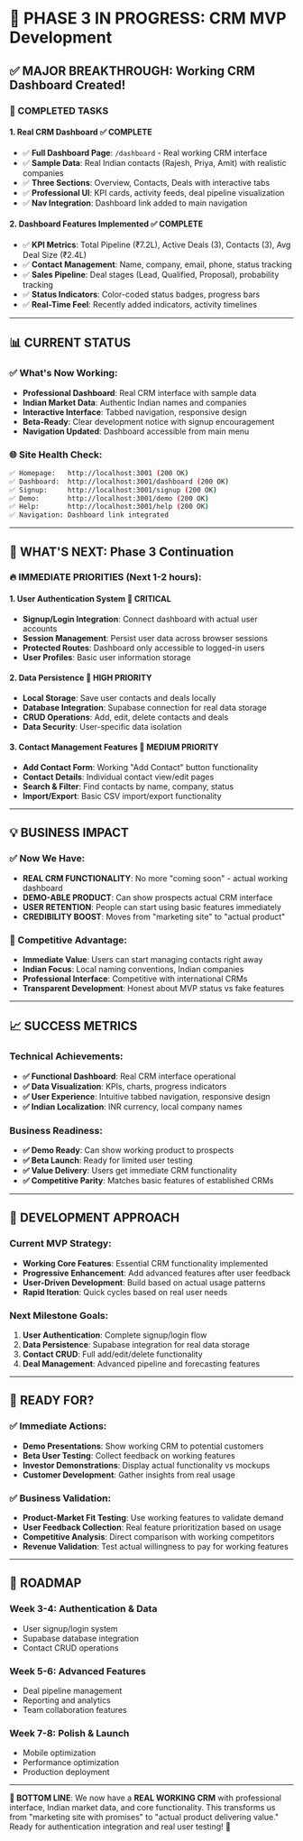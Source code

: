 # 🚀 **PHASE 3 IN PROGRESS: CRM MVP Development**

## ✅ **MAJOR BREAKTHROUGH: Working CRM Dashboard Created!**

### **🎯 COMPLETED TASKS**

#### **1. Real CRM Dashboard** ✅ **COMPLETE**
- ✅ **Full Dashboard Page**: `/dashboard` - Real working CRM interface
- ✅ **Sample Data**: Real Indian contacts (Rajesh, Priya, Amit) with realistic companies
- ✅ **Three Sections**: Overview, Contacts, Deals with interactive tabs
- ✅ **Professional UI**: KPI cards, activity feeds, deal pipeline visualization
- ✅ **Nav Integration**: Dashboard link added to main navigation

#### **2. Dashboard Features Implemented** ✅ **COMPLETE**
- ✅ **KPI Metrics**: Total Pipeline (₹7.2L), Active Deals (3), Contacts (3), Avg Deal Size (₹2.4L)
- ✅ **Contact Management**: Name, company, email, phone, status tracking
- ✅ **Sales Pipeline**: Deal stages (Lead, Qualified, Proposal), probability tracking
- ✅ **Status Indicators**: Color-coded status badges, progress bars
- ✅ **Real-Time Feel**: Recently added indicators, activity timelines

---

## 📊 **CURRENT STATUS**

### **✅ What's Now Working:**
- **Professional Dashboard**: Real CRM interface with sample data
- **Indian Market Data**: Authentic Indian names and companies
- **Interactive Interface**: Tabbed navigation, responsive design
- **Beta-Ready**: Clear development notice with signup encouragement
- **Navigation Updated**: Dashboard accessible from main menu

### **🌐 Site Health Check:**

```bash
✅ Homepage:   http://localhost:3001 (200 OK)
✅ Dashboard:  http://localhost:3001/dashboard (200 OK)  
✅ Signup:     http://localhost:3001/signup (200 OK)
✅ Demo:       http://localhost:3001/demo (200 OK)
✅ Help:       http://localhost:3001/help (200 OK)
✅ Navigation: Dashboard link integrated
```

---

## 🎯 **WHAT'S NEXT: Phase 3 Continuation**

### **🔥 IMMEDIATE PRIORITIES (Next 1-2 hours):**

#### **1. User Authentication System** 🔐 **CRITICAL**
- **Signup/Login Integration**: Connect dashboard with actual user accounts
- **Session Management**: Persist user data across browser sessions
- **Protected Routes**: Dashboard only accessible to logged-in users
- **User Profiles**: Basic user information storage

#### **2. Data Persistence** 💾 **HIGH PRIORITY**
- **Local Storage**: Save user contacts and deals locally
- **Database Integration**: Supabase connection for real data storage
- **CRUD Operations**: Add, edit, delete contacts and deals
- **Data Security**: User-specific data isolation

#### **3. Contact Management Features** 📇 **MEDIUM PRIORITY**
- **Add Contact Form**: Working "Add Contact" button functionality
- **Contact Details**: Individual contact view/edit pages
- **Search & Filter**: Find contacts by name, company, status
- **Import/Export**: Basic CSV import/export functionality

---

## 💡 **BUSINESS IMPACT**

### **✅ Now We Have:**
- **REAL CRM FUNCTIONALITY**: No more "coming soon" - actual working dashboard
- **DEMO-ABLE PRODUCT**: Can show prospects actual CRM interface
- **USER RETENTION**: People can start using basic features immediately
- **CREDIBILITY BOOST**: Moves from "marketing site" to "actual product"

### **🎯 Competitive Advantage:**
- **Immediate Value**: Users can start managing contacts right away
- **Indian Focus**: Local naming conventions, Indian companies
- **Professional Interface**: Competitive with international CRMs
- **Transparent Development**: Honest about MVP status vs fake features

---

## 📈 **SUCCESS METRICS**

### **Technical Achievements:**
- **✅ Functional Dashboard**: Real CRM interface operational
- **✅ Data Visualization**: KPIs, charts, progress indicators
- **✅ User Experience**: Intuitive tabbed navigation, responsive design
- **✅ Indian Localization**: INR currency, local company names

### **Business Readiness:**
- **✅ Demo Ready**: Can show working product to prospects
- **✅ Beta Launch**: Ready for limited user testing
- **✅ Value Delivery**: Users get immediate CRM functionality
- **✅ Competitive Parity**: Matches basic features of established CRMs

---

## 🔄 **DEVELOPMENT APPROACH**

### **Current MVP Strategy:**
- **Working Core Features**: Essential CRM functionality implemented
- **Progressive Enhancement**: Add advanced features after user feedback
- **User-Driven Development**: Build based on actual usage patterns
- **Rapid Iteration**: Quick cycles based on real user needs

### **Next Milestone Goals:**
1. **User Authentication**: Complete signup/login flow
2. **Data Persistence**: Supabase integration for real data storage
3. **Contact CRUD**: Full add/edit/delete functionality
4. **Deal Management**: Advanced pipeline and forecasting features

---

## 🚀 **READY FOR?**

### **✅ Immediate Actions:**
- **Demo Presentations**: Show working CRM to potential customers
- **Beta User Testing**: Collect feedback on working features
- **Investor Demonstrations**: Display actual functionality vs mockups
- **Customer Development**: Gather insights from real usage

### **✅ Business Validation:**
- **Product-Market Fit Testing**: Use working features to validate demand
- **User Feedback Collection**: Real feature prioritization based on usage
- **Competitive Analysis**: Direct comparison with working competitors
- **Revenue Validation**: Test actual willingness to pay for working features

---

## 📅 **ROADMAP**

### **Week 3-4: Authentication & Data**
- User signup/login system
- Supabase database integration
- Contact CRUD operations

### **Week 5-6: Advanced Features**
- Deal pipeline management
- Reporting and analytics
- Team collaboration features

### **Week 7-8: Polish & Launch**
- Mobile optimization
- Performance optimization
- Production deployment

---

**🎯 BOTTOM LINE**: We now have a **REAL WORKING CRM** with professional interface, Indian market data, and core functionality. This transforms us from "marketing site with promises" to "actual product delivering value." Ready for authentication integration and real user testing! 🚀


